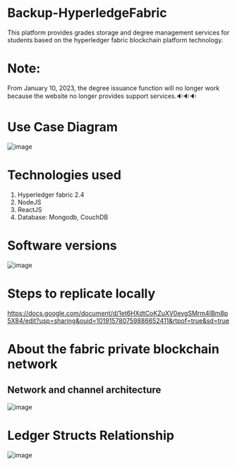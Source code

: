 # Backup-HyperledgeFabric
This platform provides grades storage and degree management services for students based on the hyperledger fabric blockchain platform technology.
# Note: 
From January 10, 2023, the degree issuance function will no longer work because the website no longer provides support services.🔉🔉🔉
# Use Case Diagram
![image](https://github.com/Anh2208/Hyperledge-Fabric-for-Education/assets/115959471/291417b7-9ef2-47a3-8022-1ad40ccfda66)
# Technologies used
1. Hyperledger fabric 2.4
2. NodeJS
3. ReactJS
4. Database: Mongodb, CouchDB
# Software versions
![image](https://github.com/Anh2208/Hyperledge-Fabric-for-Education/assets/115959471/072839bf-5b22-4626-b4ae-041ac7db8413)

# Steps to replicate locally
https://docs.google.com/document/d/1et6HXdtCoKZuXV0evgSMrm4IBm8p5X84/edit?usp=sharing&ouid=101915780759886652411&rtpof=true&sd=true

# About the fabric private blockchain network
## Network and channel architecture
![image](https://github.com/Anh2208/Hyperledge-Fabric-for-Education/assets/115959471/2800f608-7dde-4b4c-8131-64871cec42c4)

# Ledger Structs Relationship
![image](https://github.com/Anh2208/Hyperledge-Fabric-for-Education/assets/115959471/771a7d91-6f71-404e-b4bf-ae9ad7b73c49)

